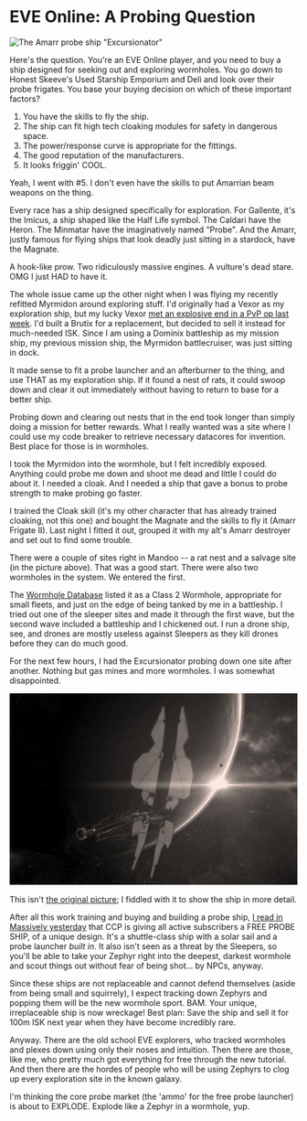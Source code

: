 # EVE Online: A Probing Question

![The Amarr probe ship "Excursionator"](../uploads/2009/12/ExeFile-2009-12-15-19-17-39-51.jpg "The Amarr probe ship \"Excursionator\"")

Here's the question. You're an EVE Online player, and you need to buy a ship designed for seeking out and exploring wormholes. You go down to Honest Skeeve's Used Starship Emporium and Deli and look over their probe frigates. You base your buying decision on which of these important factors?

1. You have the skills to fly the ship.
2. The ship can fit high tech cloaking modules for safety in dangerous space.
3. The power/response curve is appropriate for the fittings.
4. The good reputation of the manufacturers.
5. It looks friggin' COOL.

Yeah, I went with #5. I don't even have the skills to put Amarrian beam weapons on the thing.

Every race has a ship designed specifically for exploration. For Gallente, it's the Imicus, a ship shaped like the Half Life symbol. The Caldari have the Heron. The Minmatar have the imaginatively named "Probe". And the Amarr, justly famous for flying ships that look deadly just sitting in a stardock, have the Magnate.

A hook-like prow. Two ridiculously massive engines. A vulture's dead stare. OMG I just HAD to have it.

The whole issue came up the other night when I was flying my recently refitted Myrmidon around exploring stuff. I'd originally had a Vexor as my exploration ship, but my lucky Vexor [met an explosive end in a PvP op last week](http://toldaintalks.blogspot.com/2009/12/raven-incoming-red-tag.html). I'd built a Brutix for a replacement, but decided to sell it instead for much-needed ISK. Since I am using a Dominix battleship as my mission ship, my previous mission ship, the Myrmidon battlecruiser, was just sitting in dock.

It made sense to fit a probe launcher and an afterburner to the thing, and use THAT as my exploration ship. If it found a nest of rats, it could swoop down and clear it out immediately without having to return to base for a better ship.

Probing down and clearing out nests that in the end took longer than simply doing a mission for better rewards. What I really wanted was a site where I could use my code breaker to retrieve necessary datacores for invention. Best place for those is in wormholes.

I took the Myrmidon into the wormhole, but I felt incredibly exposed. Anything could probe me down and shoot me dead and little I could do about it. I needed a cloak. And I needed a ship that gave a bonus to probe strength to make probing go faster.

I trained the Cloak skill (it's my other character that has already trained cloaking, not this one) and bought the Magnate and the skills to fly it (Amarr Frigate II). Last night I fitted it out, grouped it with my alt's Amarr destroyer and set out to find some trouble.

There were a couple of sites right in Mandoo -- a rat nest and a salvage site (in the picture above). That was a good start. There were also two wormholes in the system. We entered the first.

The [Wormhole Database](http://www.ellatha.com/eve/WormholeSystemslist.asp) listed it as a Class 2 Wormhole, appropriate for small fleets, and just on the edge of being tanked by me in a battleship. I tried out one of the sleeper sites and made it through the first wave, but the second wave included a battleship and I chickened out. I run a drone ship, see, and drones are mostly useless against Sleepers as they kill drones before they can do much good.

For the next few hours, I had the Excursionator probing down one site after another. Nothing but gas mines and more wormholes. I was somewhat disappointed.

![The Zephyr (detail)](../uploads/2009/12/ExplorationShip_02_detail.jpg "The Zephyr (detail)")

This isn't [the original picture](http://www.eveonline.com/devblog.asp?a=blog&bid=722); I fiddled with it to show the ship in more detail.

After all this work training and buying and building a probe ship, [I read in Massively yesterday](http://www.massively.com/2009/12/15/eve-online-giving-players-free-holiday-gift-the-zephyr/) that CCP is giving all active subscribers a FREE PROBE SHIP, of a unique design. It's a shuttle-class ship with a solar sail and a probe launcher *built in*. It also isn't seen as a threat by the Sleepers, so you'll be able to take your Zephyr right into the deepest, darkest wormhole and scout things out without fear of being shot... by NPCs, anyway.

Since these ships are not replaceable and cannot defend themselves (aside from being small and squirrely), I expect tracking down Zephyrs and popping them will be the new wormhole sport. BAM. Your unique, irreplaceable ship is now wreckage! Best plan: Save the ship and sell it for 100m ISK next year when they have become incredibly rare.

Anyway. There are the old school EVE explorers, who tracked wormholes and plexes down using only their noses and intuition. Then there are those, like me, who pretty much got everything for free through the new tutorial. And then there are the hordes of people who will be using Zephyrs to clog up every exploration site in the known galaxy.

I'm thinking the core probe market (the 'ammo' for the free probe launcher) is about to EXPLODE. Explode like a Zephyr in a wormhole, yup.

